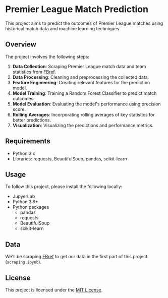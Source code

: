 # Premier League Match Prediction

This project aims to predict the outcomes of Premier League matches using historical match data and machine learning techniques.

## Overview

The project involves the following steps:

1. **Data Collection**: Scraping Premier League match data and team statistics from [FBref](https://fbref.com/).
2. **Data Processing**: Cleaning and preprocessing the collected data.
3. **Feature Engineering**: Creating relevant features for the prediction model.
4. **Model Training**: Training a Random Forest Classifier to predict match outcomes.
5. **Model Evaluation**: Evaluating the model's performance using precision score.
6. **Rolling Averages**: Incorporating rolling averages of key statistics for better predictions.
7. **Visualization**: Visualizing the predictions and performance metrics.

## Requirements

- Python 3.x
- Libraries: requests, BeautifulSoup, pandas, scikit-learn

## Usage

To follow this project, please install the following locally:

* JupyerLab
* Python 3.8+
* Python packages
    * pandas
    * requests
    * BeautifulSoup
    * scikit-learn
    
## Data

We'll be scraping [FBref](https://fbref.com/en/) to get our data in the first part of this project (`scraping.ipynb`).

## License 

This project is licensed under the [MIT License](https://opensource.org/licenses/MIT).
